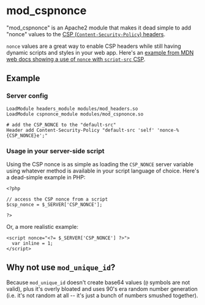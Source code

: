 # mod_cspnonce

"mod_cspnonce" is an Apache2 module that makes it dead simple to add "nonce" values to the [CSP (`Content-Security-Policy`) headers](https://developer.mozilla.org/en-US/docs/Web/HTTP/Headers/Content-Security-Policy).

`nonce` values are a great way to enable CSP headers while still having dynamic scripts and styles in your web app. Here's an [example from MDN web docs showing a use of `nonce` with `script-src` CSP](https://developer.mozilla.org/en-US/docs/Web/HTTP/Headers/Content-Security-Policy/script-src).

## Example

### Server config

```
LoadModule headers_module modules/mod_headers.so
LoadModule cspnonce_module modules/mod_cspnonce.so

# add the CSP_NONCE to the "default-src"
Header add Content-Security-Policy "default-src 'self' 'nonce-%{CSP_NONCE}e';"
```

### Usage in your server-side script

Using the CSP nonce is as simple as loading the `CSP_NONCE` server variable using whatever method is available in your script language of choice. Here's a dead-simple example in PHP:

```
<?php

// access the CSP nonce from a script
$csp_nonce = $_SERVER['CSP_NONCE'];

?>
```

Or, a more realistic example:

```
<script nonce="<?= $_SERVER['CSP_NONCE'] ?>">
  var inline = 1;
</script>
```


## Why not use `mod_unique_id`?

Because `mod_unique_id` doesn't create base64 values (`@` symbols are not valid), plus it's overly bloated and uses 90's era random number generation (i.e. it's not random at all -- it's just a bunch of numbers smushed together).
